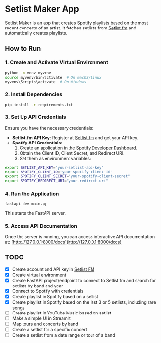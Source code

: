 # Setlist Maker App

Setlist Maker is an app that creates Spotify playlists based on the most recent concerts of an artist. It fetches setlists from [Setlist.fm](https://api.setlist.fm/) and automatically creates playlists.

## How to Run

### 1. Create and Activate Virtual Environment

```sh
python -m venv myvenv
source myvenv/bin/activate  # On macOS/Linux
myvenv\Scripts\activate  # On Windows
```

### 2. Install Dependencies

```sh
pip install -r requirements.txt
```

### 3. Set Up API Credentials

Ensure you have the necessary credentials:

- **Setlist.fm API Key**: Register at [Setlist.fm](https://api.setlist.fm/docs/1.0/index.html) and get your API key.
- **Spotify API Credentials**:
  1. Create an application in the [Spotify Developer Dashboard](https://developer.spotify.com/dashboard/).
  2. Obtain the Client ID, Client Secret, and Redirect URI.
  3. Set them as environment variables:

```sh
export SETLIST_API_KEY="your-setlist-api-key"
export SPOTIFY_CLIENT_ID="your-spotify-client-id"
export SPOTIFY_CLIENT_SECRET="your-spotify-client-secret"
export SPOTIFY_REDIRECT_URI="your-redirect-uri"
```

### 4. Run the Application

```sh
fastapi dev main.py
```

This starts the FastAPI server.

### 5. Access API Documentation

Once the server is running, you can access interactive API documentation at:
[http://127.0.0.1:8000/docs](http://127.0.0.1:8000/docs)

## TODO

- [x] Create account and API key in [Setlist FM](https://api.setlist.fm/docs/1.0/index.html)
- [x] Create virtual environment
- [x] Create FastAPI project/endpoint to connect to Setlist.fm and search for setlists by band and year
- [x] Connect to Spotify with credentials
- [x] Create playlist in Spotify based on a setlist
- [x] Create playlist in Spotify based on the last 3 or 5 setlists, including rare songs
- [ ] Create playlist in YouTube Music based on setlist
- [ ] Make a simple UI in Streamlit
- [ ] Map tours and concerts by band
- [ ] Create a setlist for a specific concert
- [ ] Create a setlist from a date range or tour of a band
